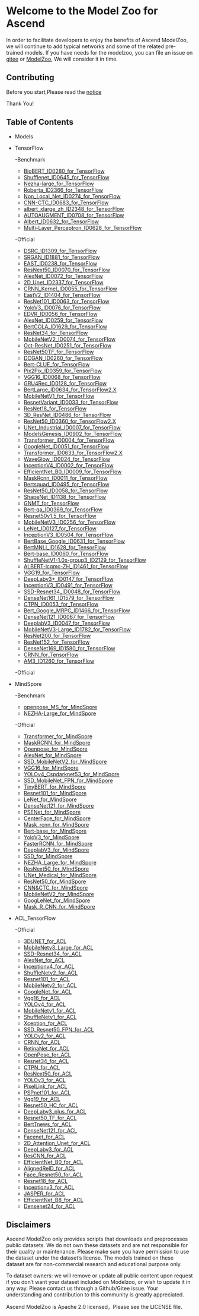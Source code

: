 # Welcome to the Model Zoo for Ascend

In order to facilitate developers to enjoy the benefits of Ascend ModelZoo, we will continue to add typical networks and some of the related pre-trained models. If you have needs for the modelzoo, you can file an issue on [gitee](https://github.com/Ascend/modelzoo/issues) or [ModelZoo](https://bbs.huaweicloud.com/forum/forum-726-1.html), We will consider it in time.

## Contributing

Before you start,Please read the [notice](https://github.com/Ascend/modelzoo/blob/master/contrib/CONTRIBUTING.md)

Thank You!

## Table of Contents
- Models
- TensorFlow	
	
    -Benchmark

    - [BioBERT_ID0280_for_TensorFlow](https://github.com/Ascend/modelzoo/tree/master/built-in/TensorFlow/Benchmark/nlp/BioBERT_ID0280_for_TensorFlow/)
    - [Shufflenet_ID0645_for_TensorFlow](https://github.com/Ascend/modelzoo/tree/master/built-in/TensorFlow/Benchmark/cv/image_classification/Shufflenet_ID0645_for_TensorFlow/)
    - [Nezha-large_for_TensorFlow](https://github.com/Ascend/modelzoo/tree/master/built-in/TensorFlow/Benchmark/nlp/Nezha-large_for_TensorFlow/)
    - [Roberta_ID2366_for_TensorFlow](https://github.com/Ascend/modelzoo/tree/master/built-in/TensorFlow/Benchmark/nlp/Roberta_ID2366_for_TensorFlow/)
    - [Non_Local_Net_ID0274_for_TensorFlow](https://github.com/Ascend/modelzoo/tree/master/built-in/TensorFlow/Benchmark/cv/image_classification/Non_Local_Net_ID0274_for_TensorFlow/)
    - [CNN-CTC_ID0683_for_TensorFlow](https://github.com/Ascend/modelzoo/tree/master/built-in/TensorFlow/Benchmark/nlp/CNN-CTC_ID0683_for_TensorFlow/)
    - [albert_xlarge_zh_ID2348_for_TensorFlow](https://github.com/Ascend/modelzoo/tree/master/built-in/TensorFlow/Benchmark/nlp/albert_xlarge_zh_ID2348_for_TensorFlow/)
    - [AUTOAUGMENT_ID0708_for_TensorFlow](https://github.com/Ascend/modelzoo/tree/master/built-in/TensorFlow/Benchmark/cv/image_classification/AUTOAUGMENT_ID0708_for_TensorFlow/)
    - [Albert_ID0632_for_TensorFlow](https://github.com/Ascend/modelzoo/tree/master/built-in/TensorFlow/Benchmark/nlp/Albert_ID0632_for_TensorFlow/)
    - [Multi-Layer_Perceptron_ID0628_for_TensorFlow](https://github.com/Ascend/modelzoo/tree/master/built-in/TensorFlow/Benchmark/cv/image_classification/Multi-Layer_Perceptron_ID0628_for_TensorFlow/)


    -Official

    - [DSRC_ID1309_for_TensorFlow](https://github.com/Ascend/modelzoo/tree/master/built-in/TensorFlow/Official/cv/image_classification/DSRC_ID1309_for_TensorFlow/)
    - [SRGAN_ID1881_for_TensorFlow](https://github.com/Ascend/modelzoo/tree/master/built-in/TensorFlow/Official/cv/image_synthesis/SRGAN_ID1881_for_TensorFlow/)
    - [EAST_ID0238_for_TensorFlow](https://github.com/Ascend/modelzoo/tree/master/contrib/TensorFlow/Official/cv/east/EAST_ID0238_for_TensorFlow/)
    - [ResNext50_ID0070_for_TensorFlow](https://github.com/Ascend/modelzoo/tree/master/built-in/TensorFlow/Official/cv/image_classification/ResNext50_ID0070_for_TensorFlow/)
    - [AlexNet_ID0072_for_TensorFlow](https://github.com/Ascend/modelzoo/tree/master/built-in/TensorFlow/Official/cv/image_classification/AlexNet_ID0072_for_TensorFlow/)
    - [2D_Unet_ID2337_for_TensorFlow](https://github.com/Ascend/modelzoo/tree/master/built-in/TensorFlow/Official/cv/image_segmentation/2D_Unet_ID2337_for_TensorFlow/)
    - [CRNN_Kernel_ID0055_for_TensorFlow](https://github.com/Ascend/modelzoo/tree/master/built-in/TensorFlow/Official/cv/detection/CRNN_Kernel_ID0055_for_TensorFlow/)
    - [EastV2_ID1404_for_TensorFlow](https://github.com/Ascend/modelzoo/tree/master/built-in/TensorFlow/Official/cv/detection/EastV2_ID1404_for_TensorFlow/)
    - [ResNet101_ID0063_for_TensorFlow](https://github.com/Ascend/modelzoo/tree/master/built-in/TensorFlow/Official/cv/image_classification/ResNet101_ID0063_for_TensorFlow/)
    - [YoloV3_ID0076_for_TensorFlow](https://github.com/Ascend/modelzoo/tree/master/built-in/TensorFlow/Official/cv/detection/YoloV3_ID0076_for_TensorFlow/)
    - [EDVR_ID0056_for_TensorFlow](https://github.com/Ascend/modelzoo/tree/master/built-in/TensorFlow/Official/cv/Video_enhancement/EDVR_ID0056_for_TensorFlow/)
    - [AlexNet_ID0259_for_TensorFlow](https://github.com/Ascend/modelzoo/tree/master/built-in/TensorFlow/Official/cv/image_classification/AlexNet_ID0259_for_TensorFlow/)
    - [BertCOLA_ID1629_for_TensorFlow](https://github.com/Ascend/modelzoo/tree/master/built-in/TensorFlow/Official/nlp/BertCOLA_ID1629_for_TensorFlow/)
    - [ResNet34_for_TensorFlow](https://github.com/Ascend/modelzoo/tree/master/built-in/TensorFlow/Official/cv/image_classification/ResNet34_for_TensorFlow/)
    - [MobileNetV2_ID0074_for_TensorFlow](https://github.com/Ascend/modelzoo/tree/master/built-in/TensorFlow/Official/cv/image_classification/MobileNetV2_ID0074_for_TensorFlow/)
    - [Oct-ResNet_ID0251_for_TensorFlow](https://github.com/Ascend/modelzoo/tree/master/built-in/TensorFlow/Official/cv/image_classification/Oct-ResNet_ID0251_for_TensorFlow/)
    - [ResNet50TF_for_TensorFlow](https://github.com/Ascend/modelzoo/tree/master/built-in/TensorFlow/Official/cv/image_classification/ResNet50TF_for_TensorFlow/)
    - [DCGAN_ID0260_for_TensorFlow](https://github.com/Ascend/modelzoo/tree/master/built-in/TensorFlow/Official/cv/image_classification/DCGAN_ID0260_for_TensorFlow/)
    - [Bert-CLUE_for_TensorFlow](https://github.com/Ascend/modelzoo/tree/master/built-in/TensorFlow/Official/nlp/Bert-CLUE_for_TensorFlow/)
    - [Pix2Pix_ID0359_for_TensorFlow](https://github.com/Ascend/modelzoo/tree/master/built-in/TensorFlow/Official/cv/Image_translation/Pix2Pix_ID0359_for_TensorFlow/)
    - [VGG16_ID0068_for_TensorFlow](https://github.com/Ascend/modelzoo/tree/master/built-in/TensorFlow/Official/cv/image_classification/VGG16_ID0068_for_TensorFlow/)
    - [GRU4Rec_ID0128_for_TensorFlow](https://github.com/Ascend/modelzoo/tree/master/built-in/TensorFlow/Official/nlp/GRU4Rec_ID0128_for_TensorFlow/)
    - [BertLarge_ID0634_for_TensorFlow2.X](https://github.com/Ascend/modelzoo/tree/master/built-in/TensorFlow/Official/nlp/BertLarge_ID0634_for_TensorFlow2.X/)
    - [MobileNetV1_for_TensorFlow](https://github.com/Ascend/modelzoo/tree/master/built-in/TensorFlow/Official/cv/image_classification/MobileNetV1_for_TensorFlow/)
    - [ResnetVariant_ID0033_for_TensorFlow](https://github.com/Ascend/modelzoo/tree/master/built-in/TensorFlow/Official/cv/image_classification/ResnetVariant_ID0033_for_TensorFlow/)
    - [ResNet18_for_TensorFlow](https://github.com/Ascend/modelzoo/tree/master/built-in/TensorFlow/Official/cv/image_classification/ResNet18_for_TensorFlow/)
    - [3D_ResNet_ID0486_for_TensorFlow](https://github.com/Ascend/modelzoo/tree/master/built-in/TensorFlow/Official/cv/image_classification/3D_ResNet_ID0486_for_TensorFlow/)
    - [ResNet50_ID0360_for_TensorFlow2.X](https://github.com/Ascend/modelzoo/tree/master/built-in/TensorFlow/Official/cv/image_classification/ResNet50_ID0360_for_TensorFlow2.X/)
    - [UNet_Industrial_ID0007_for_TensorFlow](https://github.com/Ascend/modelzoo/tree/master/built-in/TensorFlow/Official/cv/image_segmentation/UNet_Industrial_ID0007_for_TensorFlow/)
    - [ModelsGenesis_ID0902_for_TensorFlow](https://github.com/Ascend/modelzoo/tree/master/built-in/TensorFlow/Official/cv/image_segmentation/ModelsGenesis_ID0902_for_TensorFlow/)
    - [Transformer_ID0004_for_TensorFlow](https://github.com/Ascend/modelzoo/tree/master/built-in/TensorFlow/Official/nlp/Transformer_ID0004_for_TensorFlow/)
    - [GoogleNet_ID0051_for_TensorFlow](https://github.com/Ascend/modelzoo/tree/master/built-in/TensorFlow/Official/cv/image_classification/GoogleNet_ID0051_for_TensorFlow/)
    - [Transformer_ID0633_for_TensorFlow2.X](https://github.com/Ascend/modelzoo/tree/master/built-in/TensorFlow/Official/nlp/Transformer_ID0633_for_TensorFlow2.X/)
    - [WaveGlow_ID0024_for_TensorFlow](https://github.com/Ascend/modelzoo/tree/master/built-in/TensorFlow/Official/audio/WaveGlow_ID0024_for_TensorFlow/)
    - [InceptionV4_ID0002_for_TensorFlow](https://github.com/Ascend/modelzoo/tree/master/built-in/TensorFlow/Official/cv/image_classification/InceptionV4_ID0002_for_TensorFlow/)
    - [EfficientNet_B0_ID0009_for_TensorFlow](https://github.com/Ascend/modelzoo/tree/master/built-in/TensorFlow/Official/cv/image_classification/EfficientNet_B0_ID0009_for_TensorFlow/)
    - [MaskRcnn_ID0011_for_TensorFlow](https://github.com/Ascend/modelzoo/tree/master/built-in/TensorFlow/Official/cv/detection/MaskRcnn_ID0011_for_TensorFlow/)
    - [Bertsquad_ID0495_for_TensorFlow](https://github.com/Ascend/modelzoo/tree/master/built-in/TensorFlow/Official/nlp/Bertsquad_ID0495_for_TensorFlow/)
    - [ResNet50_ID0058_for_TensorFlow](https://github.com/Ascend/modelzoo/tree/master/built-in/TensorFlow/Official/cv/image_classification/ResNet50_ID0058_for_TensorFlow/)
    - [ShapeNet_ID1138_for_TensorFlow](https://github.com/Ascend/modelzoo/tree/master/built-in/TensorFlow/Official/cv/image_segmentation/ShapeNet_ID1138_for_TensorFlow/)
    - [GNMT_for_TensorFlow](https://github.com/Ascend/modelzoo/tree/master/built-in/TensorFlow/Official/nlp/GNMT_for_TensorFlow/)
    - [Bert-qa_ID0369_for_TensorFlow](https://github.com/Ascend/modelzoo/tree/master/built-in/TensorFlow/Official/nlp/Bert-qa_ID0369_for_TensorFlow/)
    - [Resnet50v1.5_for_TensorFlow](https://github.com/Ascend/modelzoo/tree/master/built-in/TensorFlow/Official/cv/image_classification/Resnet50v1.5_for_TensorFlow/)
    - [MobileNetV3_ID0256_for_TensorFlow](https://github.com/Ascend/modelzoo/tree/master/built-in/TensorFlow/Official/cv/image_classification/MobileNetV3_ID0256_for_TensorFlow/)
    - [LeNet_ID0127_for_TensorFlow](https://github.com/Ascend/modelzoo/tree/master/built-in/TensorFlow/Official/nlp/LeNet_ID0127_for_TensorFlow/)
    - [InceptionV3_ID0504_for_TensorFlow](https://github.com/Ascend/modelzoo/tree/master/built-in/TensorFlow/Official/cv/image_classification/InceptionV3_ID0504_for_TensorFlow/)
    - [BertBase_Google_ID0631_for_TensorFlow](https://github.com/Ascend/modelzoo/tree/master/built-in/TensorFlow/Official/nlp/BertBase_Google_ID0631_for_TensorFlow/)
    - [BertMNLI_ID1628_for_TensorFlow](https://github.com/Ascend/modelzoo/tree/master/built-in/TensorFlow/Official/nlp/BertMNLI_ID1628_for_TensorFlow/)
    - [Bert-base_ID0060_for_TensorFlow](https://github.com/Ascend/modelzoo/tree/master/built-in/TensorFlow/Official/nlp/Bert-base_ID0060_for_TensorFlow/)
    - [ShuffleNetV1-1.0x-group3_ID2129_for_TensorFlow](https://github.com/Ascend/modelzoo/tree/master/built-in/TensorFlow/Official/cv/image_classification/ShuffleNetV1-1.0x-group3_ID2129_for_TensorFlow/)
    - [ALBERT-lcqmc-ZH_ID1461_for_TensorFlow](https://github.com/Ascend/modelzoo/tree/master/built-in/TensorFlow/Official/nlp/ALBERT-lcqmc-ZH_ID1461_for_TensorFlow/)
    - [VGG19_for_TensorFlow](https://github.com/Ascend/modelzoo/tree/master/built-in/TensorFlow/Official/cv/image_classification/VGG19_for_TensorFlow/)
    - [DeepLabv3+_ID0147_for_TensorFlow](https://github.com/Ascend/modelzoo/tree/master/built-in/TensorFlow/Official/cv/image_segmentation/DeepLabv3+_ID0147_for_TensorFlow/)
    - [InceptionV3_ID0491_for_TensorFlow](https://github.com/Ascend/modelzoo/tree/master/built-in/TensorFlow/Official/cv/image_classification/InceptionV3_ID0491_for_TensorFlow/)
    - [SSD-Resnet34_ID0048_for_TensorFlow](https://github.com/Ascend/modelzoo/tree/master/built-in/TensorFlow/Official/cv/detection/SSD-Resnet34_ID0048_for_TensorFlow/)
    - [DenseNet161_ID1579_for_TensorFlow](https://github.com/Ascend/modelzoo/tree/master/built-in/TensorFlow/Official/cv/image_classification/DenseNet161_ID1579_for_TensorFlow/)
    - [CTPN_ID0053_for_TensorFlow](https://github.com/Ascend/modelzoo/tree/master/built-in/TensorFlow/Official/cv/detection/CTPN_ID0053_for_TensorFlow/)
    - [Bert_Google_MRPC_ID1466_for_TensorFlow](https://github.com/Ascend/modelzoo/tree/master/built-in/TensorFlow/Official/nlp/Bert_Google_MRPC_ID1466_for_TensorFlow/)
    - [DenseNet121_ID0067_for_TensorFlow](https://github.com/Ascend/modelzoo/tree/master/built-in/TensorFlow/Official/cv/image_classification/DenseNet121_ID0067_for_TensorFlow/)
    - [DeeplabV3_ID0047_for_TensorFlow](https://github.com/Ascend/modelzoo/tree/master/built-in/TensorFlow/Official/cv/image_segmentation/DeeplabV3_ID0047_for_TensorFlow/)
    - [MobileNetV3-Large_ID1782_for_TensorFlow](https://github.com/Ascend/modelzoo/tree/master/built-in/TensorFlow/Official/cv/image_classification/MobileNetV3-Large_ID1782_for_TensorFlow/)
    - [ResNet200_for_TensorFlow](https://github.com/Ascend/modelzoo/tree/master/built-in/TensorFlow/Official/cv/image_classification/ResNet200_for_TensorFlow/)
    - [ResNet152_for_TensorFlow](https://github.com/Ascend/modelzoo/tree/master/built-in/TensorFlow/Official/cv/image_classification/ResNet152_for_TensorFlow/)
    - [DenseNet169_ID1580_for_TensorFlow](https://github.com/Ascend/modelzoo/tree/master/built-in/TensorFlow/Official/cv/image_classification/DenseNet169_ID1580_for_TensorFlow/)
    - [CRNN_for_TensorFlow](https://github.com/Ascend/modelzoo/tree/master/built-in/TensorFlow/Official/cv/detection/CRNN_for_TensorFlow/)
    - [AM3_ID1260_for_TensorFlow](https://github.com/Ascend/modelzoo/tree/master/built-in/TensorFlow/Official/cv/image_classification/AM3_ID1260_for_TensorFlow/)

            




    -Official






- MindSpore
	
    -Benchmark

    - [openpose_MS_for_MindSpore](https://github.com/Ascend/modelzoo/tree/master/built-in/MindSpore/Benchmark/cv/detection/openpose_MS_for_MindSpore/)
    - [NEZHA-Large_for_MindSpore](https://github.com/Ascend/modelzoo/tree/master/built-in/MindSpore/Benchmark/nlp/NEZHA-Large_for_MindSpore/)

	
    -Official

    - [Transformer_for_MindSpore](https://github.com/Ascend/modelzoo/tree/master/built-in/MindSpore/Official/nlp/Transformer_for_MindSpore/)
    - [MaskRCNN_for_MindSpore](https://github.com/Ascend/modelzoo/tree/master/built-in/MindSpore/Official/cv/detection/MaskRCNN_for_MindSpore/)
    - [Openpose_for_MindSpore](https://github.com/Ascend/modelzoo/tree/master/built-in/MindSpore/Official/cv/detection/Openpose_for_MindSpore/)
    - [AlexNet_for_MindSpore](https://github.com/Ascend/modelzoo/tree/master/built-in/MindSpore/Official/cv/image_classification/AlexNet_for_MindSpore/)
    - [SSD_MobileNetV2_for_MindSpore](https://github.com/Ascend/modelzoo/tree/master/built-in/MindSpore/Official/cv/detection/SSD_MobileNetV2_for_MindSpore/)
    - [VGG16_for_MindSpore](https://github.com/Ascend/modelzoo/tree/master/built-in/MindSpore/Official/cv/image_classification/VGG16_for_MindSpore/)
    - [YOLOv4_Cspdarknet53_for_MindSpore](https://github.com/Ascend/modelzoo/tree/master/built-in/MindSpore/Official/cv/detection/YOLOv4_Cspdarknet53_for_MindSpore/)
    - [SSD_MobileNet_FPN_for_MindSpore](https://github.com/Ascend/modelzoo/tree/master/built-in/MindSpore/Official/cv/detection/SSD_MobileNet_FPN_for_MindSpore/)
    - [TinyBERT_for_MindSpore](https://github.com/Ascend/modelzoo/tree/master/built-in/MindSpore/Official/nlp/TinyBERT_for_MindSpore/)
    - [Resnet101_for_MindSpore](https://github.com/Ascend/modelzoo/tree/master/built-in/MindSpore/Official/cv/image_classification/Resnet101_for_MindSpore/)
    - [LeNet_for_MindSpore](https://github.com/Ascend/modelzoo/tree/master/built-in/MindSpore/Official/cv/image_classification/LeNet_for_MindSpore/)
    - [DenseNet121_for_MindSpore](https://github.com/Ascend/modelzoo/tree/master/built-in/MindSpore/Official/cv/image_classification/DenseNet121_for_MindSpore/)
    - [PSENet_for_MindSpore](https://github.com/Ascend/modelzoo/tree/master/built-in/MindSpore/Official/cv/detection/PSENet_for_MindSpore/)
    - [CenterFace_for_MindSpore](https://github.com/Ascend/modelzoo/tree/master/built-in/MindSpore/Official/cv/detection/CenterFace_for_MindSpore/)
    - [Mask_rcnn_for_MindSpore](https://github.com/Ascend/modelzoo/tree/master/built-in/MindSpore/Official/cv/image_segmentation/Mask_rcnn_for_MindSpore/)
    - [Bert-base_for_MindSpore](https://github.com/Ascend/modelzoo/tree/master/built-in/MindSpore/Official/nlp/Bert-base_for_MindSpore/)
    - [YoloV3_for_MindSpore](https://github.com/Ascend/modelzoo/tree/master/built-in/MindSpore/Official/cv/detection/YoloV3_for_MindSpore/)
    - [FasterRCNN_for_MindSpore](https://github.com/Ascend/modelzoo/tree/master/built-in/MindSpore/Official/cv/detection/FasterRCNN_for_MindSpore/)
    - [DeeplabV3_for_MindSpore](https://github.com/Ascend/modelzoo/tree/master/built-in/MindSpore/Official/cv/image_segmentation/DeeplabV3_for_MindSpore/)
    - [SSD_for_MindSpore](https://github.com/Ascend/modelzoo/tree/master/built-in/MindSpore/Official/cv/detection/SSD_for_MindSpore/)
    - [NEZHA_Large_for_MindSpore](https://github.com/Ascend/modelzoo/tree/master/built-in/MindSpore/Official/nlp/NEZHA_Large_for_MindSpore/)
    - [ResNext50_for_MindSpore](https://github.com/Ascend/modelzoo/tree/master/built-in/MindSpore/Official/cv/image_classification/ResNext50_for_MindSpore/)
    - [UNet_Medical_for_MindSpore](https://github.com/Ascend/modelzoo/tree/master/built-in/MindSpore/Official/cv/image_segmentation/UNet_Medical_for_MindSpore/)
    - [ResNet50_for_MindSpore](https://github.com/Ascend/modelzoo/tree/master/built-in/MindSpore/Official/cv/image_classification/ResNet50_for_MindSpore/)
    - [CNN&CTC_for_MindSpore](https://github.com/Ascend/modelzoo/tree/master/built-in/MindSpore/Official/cv/image_classification/CNN&CTC_for_MindSpore/)
    - [MobileNetV2_for_MindSpore](https://github.com/Ascend/modelzoo/tree/master/built-in/MindSpore/Official/cv/image_classification/MobileNetV2_for_MindSpore/)
    - [GoogLeNet_for_MindSpore](https://github.com/Ascend/modelzoo/tree/master/built-in/MindSpore/Official/cv/image_classification/GoogLeNet_for_MindSpore/)
    - [Mask_R_CNN_for_MindSpore](https://github.com/Ascend/modelzoo/tree/master/built-in/MindSpore/Official/cv/image_segmentation/Mask_R_CNN_for_MindSpore/)

	



- ACL_TensorFlow

    -Official

    - [3DUNET_for_ACL](https://github.com/Ascend/modelzoo/tree/master/built-in/ACL_TensorFlow/Official/cv/3DUNET_for_ACL/)
    - [MobileNetv3_Large_for_ACL](https://github.com/Ascend/modelzoo/tree/master/built-in/ACL_TensorFlow/Official/cv/MobileNetv3_Large_for_ACL/)
    - [SSD-Resnet34_for_ACL](https://github.com/Ascend/modelzoo/tree/master/built-in/ACL_TensorFlow/Official/cv/SSD-Resnet34_for_ACL/)
    - [AlexNet_for_ACL](https://github.com/Ascend/modelzoo/tree/master/built-in/ACL_TensorFlow/Official/cv/AlexNet_for_ACL/)
    - [Inceptionv4_for_ACL](https://github.com/Ascend/modelzoo/tree/master/built-in/ACL_TensorFlow/Official/cv/Inceptionv4_for_ACL/)
    - [ShuffleNetv2_for_ACL](https://github.com/Ascend/modelzoo/tree/master/built-in/ACL_TensorFlow/Official/cv/ShuffleNetv2_for_ACL/)
    - [Resnet101_for_ACL](https://github.com/Ascend/modelzoo/tree/master/built-in/ACL_TensorFlow/Official/cv/Resnet101_for_ACL/)
    - [MobileNetv2_for_ACL](https://github.com/Ascend/modelzoo/tree/master/built-in/ACL_TensorFlow/Official/cv/MobileNetv2_for_ACL/)
    - [GoogleNet_for_ACL](https://github.com/Ascend/modelzoo/tree/master/built-in/ACL_TensorFlow/Official/cv/GoogleNet_for_ACL/)
    - [Vgg16_for_ACL](https://github.com/Ascend/modelzoo/tree/master/built-in/ACL_TensorFlow/Official/cv/Vgg16_for_ACL/)
    - [YOLOv4_for_ACL](https://github.com/Ascend/modelzoo/tree/master/built-in/ACL_TensorFlow/Official/cv/YOLOv4_for_ACL/)
    - [MobileNetv1_for_ACL](https://github.com/Ascend/modelzoo/tree/master/built-in/ACL_TensorFlow/Official/cv/MobileNetv1_for_ACL/)
    - [ShuffleNetv1_for_ACL](https://github.com/Ascend/modelzoo/tree/master/built-in/ACL_TensorFlow/Official/cv/ShuffleNetv1_for_ACL/)
    - [Xception_for_ACL](https://github.com/Ascend/modelzoo/tree/master/built-in/ACL_TensorFlow/Official/cv/Xception_for_ACL/)
    - [SSD_Resnet50_FPN_for_ACL](https://github.com/Ascend/modelzoo/tree/master/built-in/ACL_TensorFlow/Official/cv/SSD_Resnet50_FPN_for_ACL/)
    - [YOLOv2_for_ACL](https://github.com/Ascend/modelzoo/tree/master/built-in/ACL_TensorFlow/Official/cv/YOLOv2_for_ACL/)
    - [CRNN_for_ACL](https://github.com/Ascend/modelzoo/tree/master/built-in/ACL_TensorFlow/Official/cv/CRNN_for_ACL/)
    - [RetinaNet_for_ACL](https://github.com/Ascend/modelzoo/tree/master/built-in/ACL_TensorFlow/Official/cv/RetinaNet_for_ACL/)
    - [OpenPose_for_ACL](https://github.com/Ascend/modelzoo/tree/master/built-in/ACL_TensorFlow/Official/cv/OpenPose_for_ACL/)
    - [Resnet34_for_ACL](https://github.com/Ascend/modelzoo/tree/master/built-in/ACL_TensorFlow/Official/cv/Resnet34_for_ACL/)
    - [CTPN_for_ACL](https://github.com/Ascend/modelzoo/tree/master/built-in/ACL_TensorFlow/Official/cv/CTPN_for_ACL/)
    - [ResNext50_for_ACL](https://github.com/Ascend/modelzoo/tree/master/built-in/ACL_TensorFlow/Official/cv/ResNext50_for_ACL/)
    - [YOLOv3_for_ACL](https://github.com/Ascend/modelzoo/tree/master/built-in/ACL_TensorFlow/Official/cv/YOLOv3_for_ACL/)
    - [PixelLink_for_ACL](https://github.com/Ascend/modelzoo/tree/master/built-in/ACL_TensorFlow/Official/cv/PixelLink_for_ACL/)
    - [PSPnet101_for_ACL](https://github.com/Ascend/modelzoo/tree/master/built-in/ACL_TensorFlow/Official/cv/PSPnet101_for_ACL/)
    - [Vgg19_for_ACL](https://github.com/Ascend/modelzoo/tree/master/built-in/ACL_TensorFlow/Official/cv/Vgg19_for_ACL/)
    - [Resnet50_HC_for_ACL](https://github.com/Ascend/modelzoo/tree/master/built-in/ACL_TensorFlow/Official/cv/Resnet50_HC_for_ACL/)
    - [DeepLabv3_plus_for_ACL](https://github.com/Ascend/modelzoo/tree/master/built-in/ACL_TensorFlow/Official/cv/DeepLabv3_plus_for_ACL/)
    - [Resnet50_TF_for_ACL](https://github.com/Ascend/modelzoo/tree/master/built-in/ACL_TensorFlow/Official/cv/Resnet50_TF_for_ACL/)
    - [BertTnews_for_ACL](https://github.com/Ascend/modelzoo/tree/master/built-in/ACL_TensorFlow/Official/nlp/BertTnews_for_ACL/)
    - [DenseNet121_for_ACL](https://github.com/Ascend/modelzoo/tree/master/built-in/ACL_TensorFlow/Official/cv/DenseNet121_for_ACL/)
    - [Facenet_for_ACL](https://github.com/Ascend/modelzoo/tree/master/built-in/ACL_TensorFlow/Official/cv/Facenet_for_ACL/)
    - [2D_Attention_Unet_for_ACL](https://github.com/Ascend/modelzoo/tree/master/built-in/ACL_TensorFlow/Official/cv/2D_Attention_Unet_for_ACL/)
    - [DeepLabv3_for_ACL](https://github.com/Ascend/modelzoo/tree/master/built-in/ACL_TensorFlow/Official/cv/DeepLabv3_for_ACL/)
    - [ResCNN_for_ACL](https://github.com/Ascend/modelzoo/tree/master/built-in/ACL_TensorFlow/Official/cv/ResCNN_for_ACL/)
    - [EfficientNet_B0_for_ACL](https://github.com/Ascend/modelzoo/tree/master/built-in/ACL_TensorFlow/Official/cv/EfficientNet_B0_for_ACL/)
    - [AlignedReID_for_ACL](https://github.com/Ascend/modelzoo/tree/master/built-in/ACL_TensorFlow/Official/cv/AlignedReID_for_ACL/)
    - [Face_Resnet50_for_ACL](https://github.com/Ascend/modelzoo/tree/master/built-in/ACL_TensorFlow/Official/cv/Face_Resnet50_for_ACL/)
    - [Resnet18_for_ACL](https://github.com/Ascend/modelzoo/tree/master/built-in/ACL_TensorFlow/Official/cv/Resnet18_for_ACL/)
    - [Inceptionv3_for_ACL](https://github.com/Ascend/modelzoo/tree/master/built-in/ACL_TensorFlow/Official/cv/Inceptionv3_for_ACL/)
    - [JASPER_for_ACL](https://github.com/Ascend/modelzoo/tree/master/built-in/ACL_TensorFlow/Official/nlp/JASPER_for_ACL/)
    - [EfficientNet_B8_for_ACL](https://github.com/Ascend/modelzoo/tree/master/built-in/ACL_TensorFlow/Official/cv/EfficientNet_B8_for_ACL/)
    - [Densenet24_for_ACL](https://github.com/Ascend/modelzoo/tree/master/built-in/ACL_TensorFlow/Official/cv/Densenet24_for_ACL/)

		



					
  
		
## Disclaimers

Ascend ModelZoo only provides scripts that downloads and preprocesses public datasets. We do not own these datasets and are not responsible for their quality or maintenance. Please make sure you have permission to use the dataset under the dataset’s license. The models trained on these dataset are for non-commercial research and educational purpose only.

To dataset owners: we will remove or update all public content upon request if you don’t want your dataset included on Modelzoo, or wish to update it in any way. Please contact us through a Github/Gitee issue. Your understanding and contribution to this community is greatly appreciated.

Ascend ModelZoo is Apache 2.0 licensed，Please see the LICENSE file.
